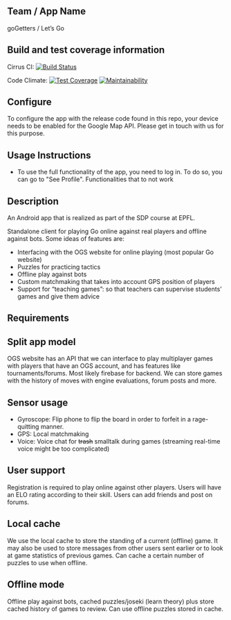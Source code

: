 ## Team / App Name
goGetters / Let’s Go

## Build and test coverage information
Cirrus CI: [![Build Status](https://api.cirrus-ci.com/github/whitewind664/sdp.svg)](https://cirrus-ci.com/github/whitewind664/sdp)

Code Climate: [![Test Coverage](https://api.codeclimate.com/v1/badges/eb499ed5d368f682cb26/test_coverage)](https://codeclimate.com/github/whitewind664/sdp/test_coverage) [![Maintainability](https://api.codeclimate.com/v1/badges/eb499ed5d368f682cb26/maintainability)](https://codeclimate.com/github/whitewind664/sdp/maintainability)

## Configure
To configure the app with the release code found in this repo, your device needs to be enabled for the Google Map API. Please get in touch with us for this purpose.

## Usage Instructions
- To use the full functionality of the app, you need to log in. To do so, you can go to "See Profile". Functionalities that to not work

## Description
An Android app that is realized as part of the SDP course at EPFL.

Standalone client for playing Go online against real players and offline against bots. Some ideas of features are:  
 - Interfacing with the OGS website for online playing (most popular Go website)
 - Puzzles for practicing tactics
 - Offline play against bots
 - Custom matchmaking that takes into account GPS position of players
 - Support for “teaching games”: so that teachers can supervise students’ games and give them advice

## Requirements
## Split app model
OGS website has an API that we can interface to play multiplayer games with players that have an OGS account, and has features like tournaments/forums. Most likely firebase for backend. We can store games with the history of moves with engine evaluations, forum posts and more.

## Sensor usage
 - Gyroscope: Flip phone to flip the board in order to forfeit in a rage-quitting manner.
 - GPS: Local matchmaking
 - Voice: Voice chat for ~~trash~~ smalltalk during games (streaming real-time voice might be too complicated)

## User support
Registration is required to play online against other players. Users will have an ELO rating according to their skill. Users can add friends and post on forums.


## Local cache
We use the local cache to store the standing of a current (offline) game. It may also be used to store messages from other users sent earlier or to look at game statistics of previous games. Can cache a certain number of puzzles to use when offline.

## Offline mode

Offline play against bots, cached puzzles/joseki (learn theory) plus store cached history of games to review. Can use offline puzzles stored in cache.
